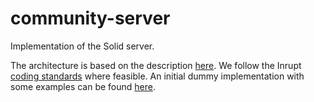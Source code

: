 # community-server

Implementation of the Solid server.

The architecture is based on the description [here](https://github.com/RubenVerborgh/solid-server-architecture).
We follow the Inrupt [coding standards](https://github.com/inrupt/public-documentation/blob/master/coding-conventions/javascript-coding-standards.md) where feasible.
An initial dummy implementation with some examples can be found [here](https://github.com/RubenVerborgh/solid-server-ts).
